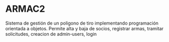 # ARMAC2
Sistema de gestión de un poligono de tiro implementando programación orientada a objetos. Permite alta y baja de socios, registrar armas, tramitar solicitudes, creacion de admin-users, login
